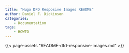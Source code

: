 ```yaml
---
title: "Hugo DFD Resposive Images README"
author: Daniel F. Dickinson
categories:
    - Documentation
tags:
    - HOWTO
---
```

{{< page-assets "README-dfd-responsive-images.md" >}}